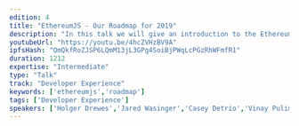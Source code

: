```yaml
---
edition: 4
title: "EthereumJS - Our Roadmap for 2019"
description: "In this talk we will give an introduction to the EthereumJS ecosystem and the various libraries we are maintaining and provide an outlook on future developments. We will tell you about the state of our virtual machine implementation and plans on Ewasm integration and we will retrace the progress on our client project. We will further talk about where we think we can contribute to the latest sharding research efforts and explain why we get more and more excited about TypeScript, what AssemblyScript is and what all this has to do with progress and future integration of an Ewasm virtual machine. This will be a combined talk by various members of the EthereumJS team."
youtubeUrl: "https://youtu.be/4hcZVHzBV9A"
ipfsHash: "QmQkfRoZJSP6LQmM13jL3GPg4SoiBjPWqLcPGzRhWFmfR1"
duration: 1212
expertise: "Intermediate"
type: "Talk"
track: "Developer Experience"
keywords: ['ethereumjs','roadmap']
tags: ['Developer Experience']
speakers: ['Holger Drewes','Jared Wasinger','Casey Detrio','Vinay Pulim','Alex Beregszaszi']
---
```

